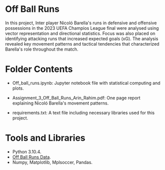 # Off Ball Runs
In this project, Inter player Nicoló Barella's runs in defensive and offensive possessions in the 2023 UEFA Champios League final were analysed using vector representation and directional statistics. Focus was also placed on identifying attacking runs that increased expected goals (xG). The analysis revealed key movement patterns and tactical tendencies that characterized Barella's role throughout the match. 

# Folder Contents 
- Off_ball_runs.ipynb: Jupyter notebook file with statistical computing and plots.
  
- Assignment_3_Off_Ball_Runs_Arin_Rahim.pdf: One page report explaining Nicoló Barella's movement patterns.
  
- requirements.txt: A text file including necessary libraries used for this project.

# Tools and Libraries 
- Python 3.10.4.
- [Off Ball Runs Data](https://github.com/twelvefootball/twelve-respovision-CL-final).
- Numpy, Matplotlib, Mplsoccer, Pandas. 
